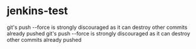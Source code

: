 # jenkins-test
git's push --force is strongly discouraged as it can destroy other commits already pushed
git's push --force is strongly discouraged as it can destroy other commits already pushed
